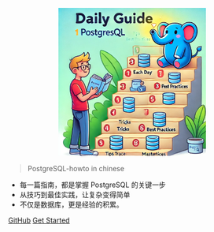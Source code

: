 <!-- _coverpage.md -->

<p align="center">
  <img src="./images/elephant.webp" alt="Logo" width="300" height="300">
</p>

> PostgreSQL-howto in chinese

- 每一篇指南，都是掌握 PostgreSQL 的关键一步
- 从技巧到最佳实践，让复杂变得简单 
- 不仅是数据库，更是经验的积累。 

[GitHub](https://github.com/xiongcccc/howto_chinese)
[Get Started](#docsify)
